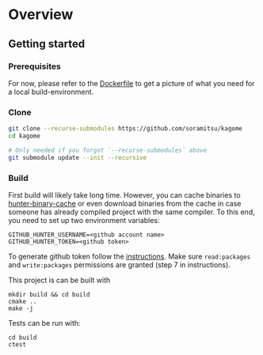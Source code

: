 # Overview

## Getting started

### Prerequisites

For now, please refer to the [Dockerfile](./housekeeping/docker/Dockerfile) to get a picture of what you need for a local build-environment.

### Clone

```sh
git clone --recurse-submodules https://github.com/soramitsu/kagome
cd kagome

# Only needed if you forgot `--recurse-submodules` above
git submodule update --init --recursive

```

### Build

First build will likely take long time. However, you can cache binaries to [hunter-binary-cache](https://github.com/soramitsu/hunter-binary-cache) or even download binaries from the cache in case someone has already compiled project with the same compiler. To this end, you need to set up two environment variables:
```
GITHUB_HUNTER_USERNAME=<github account name>
GITHUB_HUNTER_TOKEN=<github token>
```
To generate github token follow the [instructions](https://help.github.com/en/github/authenticating-to-github/creating-a-personal-access-token-for-the-command-line). Make sure `read:packages` and `write:packages` permissions are granted (step 7 in instructions).

This project is can be built with

```
mkdir build && cd build
cmake ..
make -j 
```

Tests can be run with: 
```
cd build
ctest
```



